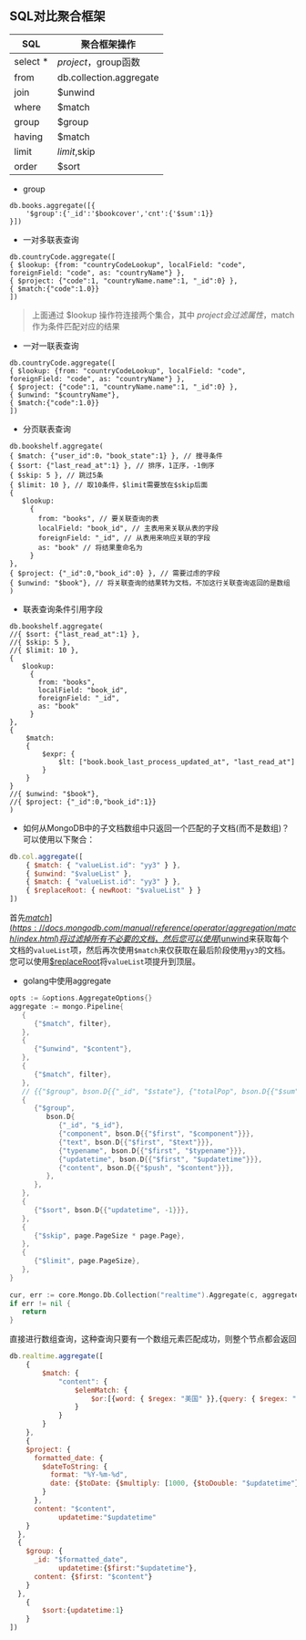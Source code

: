 ## SQL对比聚合框架

| SQL      | 聚合框架操作            |
| -------- | ----------------------- |
| select * | $project，$group函数    |
| from     | db.collection.aggregate |
| join     | $unwind                 |
| where    | $match                  |
| group    | $group                  |
| having   | $match                  |
| limit    | $limit,$skip            |
| order    | $sort                   |



- group

```
db.books.aggregate([{
	'$group':{'_id':'$bookcover','cnt':{'$sum':1}}
}])
```

- 一对多联表查询

```
db.countryCode.aggregate([
{ $lookup: {from: "countryCodeLookup", localField: "code", foreignField: "code", as: "countryName"} },
{ $project: {"code":1, "countryName.name":1, "_id":0} },
{ $match:{"code":1.0}}
])
```

> 上面通过 $lookup 操作符连接两个集合，其中 $project 会过滤属性，$match 作为条件匹配对应的结果

- 一对一联表查询

```
db.countryCode.aggregate([
{ $lookup: {from: "countryCodeLookup", localField: "code", foreignField: "code", as: "countryName"} },
{ $project: {"code":1, "countryName.name":1, "_id":0} },
{ $unwind: "$countryName"},
{ $match:{"code":1.0}}
])
```

- 分页联表查询

```
db.bookshelf.aggregate(
{ $match: {"user_id":0，"book_state":1} }, // 搜寻条件
{ $sort: {"last_read_at":1} }, // 排序，1正序，-1倒序
{ $skip: 5 }, // 跳过5条
{ $limit: 10 }, // 取10条件，$limit需要放在$skip后面
{
   $lookup:
     {
       from: "books", // 要关联查询的表
       localField: "book_id", // 主表用来关联从表的字段
       foreignField: "_id", // 从表用来响应关联的字段
       as: "book" // 将结果重命名为
     }
},
{ $project: {"_id":0,"book_id":0} }, // 需要过虑的字段
{ $unwind: "$book"}, // 将关联查询的结果转为文档，不加这行关联查询返回的是数组
)
```

- 联表查询条件引用字段

```
db.bookshelf.aggregate(
//{ $sort: {"last_read_at":1} },
//{ $skip: 5 },
//{ $limit: 10 },
{
   $lookup:
     {
       from: "books",
       localField: "book_id",
       foreignField: "_id",
       as: "book"
     }
},
{
    $match: 
    {
        $expr: {
            $lt: ["book.book_last_process_updated_at", "last_read_at"]
        }
    }
}
//{ $unwind: "$book"}, 
//{ $project: {"_id":0,"book_id":1}}
)
```

- 如何从MongoDB中的子文档数组中只返回一个匹配的子文档(而不是数组)？
可以使用以下聚合：

```javascript
db.col.aggregate([
    { $match: { "valueList.id": "yy3" } },
    { $unwind: "$valueList" },
    { $match: { "valueList.id": "yy3" } },
    { $replaceRoot: { newRoot: "$valueList" } }
])
```

首先[$match](https://docs.mongodb.com/manual/reference/operator/aggregation/match/index.html)将过滤掉所有不必要的文档，然后您可以使用[$unwind](https://docs.mongodb.com/manual/reference/operator/aggregation/unwind/index.html)来获取每个文档的`valueList`项，然后再次使用`$match`来仅获取在最后阶段使用`yy3`的文档。您可以使用[$replaceRoot](https://docs.mongodb.com/manual/reference/operator/aggregation/replaceRoot/index.html)将`valueList`项提升到顶层。

- golang中使用aggregate
```go
opts := &options.AggregateOptions{}  
aggregate := mongo.Pipeline{  
   {  
      {"$match", filter},  
   },  
   {  
      {"$unwind", "$content"},  
   },  
   {  
      {"$match", filter},  
   },  
   // {{"$group", bson.D{{"_id", "$state"}, {"totalPop", bson.D{{"$sum", "$pop"}}}}}},  
   {  
      {"$group",  
         bson.D{  
            {"_id", "$_id"},  
            {"component", bson.D{{"$first", "$component"}}},  
            {"text", bson.D{{"$first", "$text"}}},  
            {"typename", bson.D{{"$first", "$typename"}}},  
            {"updatetime", bson.D{{"$first", "$updatetime"}}},  
            {"content", bson.D{{"$push", "$content"}}},  
         },  
      },  
   },  
   {  
      {"$sort", bson.D{{"updatetime", -1}}},  
   },  
   {  
      {"$skip", page.PageSize * page.Page},  
   },  
   {  
      {"$limit", page.PageSize},  
   },  
}  
  
cur, err := core.Mongo.Db.Collection("realtime").Aggregate(c, aggregate, opts)  
if err != nil {  
   return  
}
```

直接进行数组查询，这种查询只要有一个数组元素匹配成功，则整个节点都会返回
```js
db.realtime.aggregate([
	{
		$match: {
			"content": {     
				$elemMatch: {
					$or:[{word: { $regex: "美国" }},{query: { $regex: "美国" }},]
				}
			}
		}
	},
	{
    $project: {
      formatted_date: {
        $dateToString: {
          format: "%Y-%m-%d",
          date: {$toDate: {$multiply: [1000, {$toDouble: "$updatetime"}]}}
        }
      },
      content: "$content",
			updatetime:"$updatetime"
    }
  },
  {
    $group: {
      _id: "$formatted_date",
			updatetime:{$first:"$updatetime"},
      content: {$first: "$content"}
    }
  },
	{
		$sort:{updatetime:1}
	}
])

```